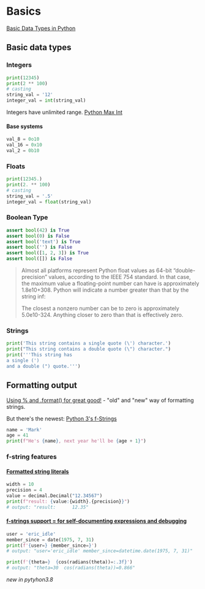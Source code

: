 # Basics
[Basic Data Types in Python][]

## Basic data types
### Integers
```python
print(12345)
print(2 ** 100)
# casting
string_val = '12'
integer_val = int(string_val)
```
Integers have unlimited range. [Python Max Int][]

#### Base systems
```python
val_8 = 0o10
val_16 = 0x10
val_2 = 0b10
```

### Floats
```python
print(12345.)
print(2. ** 100)
# casting
string_val = '.5'
integer_val = float(string_val)
```

### Boolean Type
```python
assert bool(42) is True
assert bool(0) is False
assert bool('text') is True
assert bool('') is False
assert bool([1, 2, 3]) is True
assert bool([]) is False
```

> Almost all platforms represent Python float values as 64-bit “double-precision” values, according to the IEEE 754
> standard. In that case, the maximum value a floating-point number can have is approximately 1.8e10+308.
> Python will indicate a number greater than that by the string inf:
> 
> The closest a nonzero number can be to zero is approximately 5.0e10-324.
> Anything closer to zero than that is effectively zero.

### Strings
```python
print('This string contains a single quote (\') character.')
print("This string contains a double quote (\") character.")
print('''This string has
a single (')
and a double (") quote.''')
```

## Formatting output
[Using % and .format() for great good!][] - "old" and "new" way of formatting strings.

But there's the newest: [Python 3's f-Strings][]
```python
name = 'Mark'
age = 41
print(f"He's {name}, next year he'll be {age + 1}")
```

### f-string features
#### [Formatted string literals]
```python
width = 10
precision = 4
value = decimal.Decimal("12.34567")
print(f"result: {value:{width}.{precision}}")
# output: "result:      12.35"
```
#### [f-strings support = for self-documenting expressions and debugging][]
```python
user = 'eric_idle'
member_since = date(1975, 7, 31)
print(f'{user=} {member_since=}')
# output: "user='eric_idle' member_since=datetime.date(1975, 7, 31)"

print(f'{theta=}  {cos(radians(theta))=:.3f}')
# output: "theta=30  cos(radians(theta))=0.866"
```
_new in pytyhon3.8_

[Basic Data Types in Python]: https://realpython.com/python-data-types/
[Python Max Int]: https://www.pythonpool.com/python-max-int/
[Float type and its methods]: https://www.geeksforgeeks.org/python-float-type-and-its-methods/
[Using % and .format() for great good!]: https://pyformat.info/
[Python 3's f-Strings]: https://realpython.com/python-f-strings/
[Formatted string literals]: https://docs.python.org/3/reference/lexical_analysis.html#formatted-string-literals
[f-strings support = for self-documenting expressions and debugging]: https://docs.python.org/3/whatsnew/3.8.html#f-strings-support-for-self-documenting-expressions-and-debugging